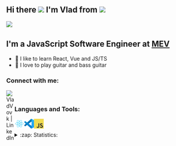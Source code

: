 <h2> Hi there <img src="https://emojis.slackmojis.com/emojis/images/1588315024/8823/hyperkitty.gif?1588315024" width="30" /> I'm Vlad from <img src="https://image.flaticon.com/icons/png/512/330/330540.png" width="28" /> </h2>

![](https://komarev.com/ghpvc/?username=wolfykey&color=brightgreen&style=flat)

## I'm a JavaScript Software Engineer at  [MEV][mev]

- 💪 I like to learn React, Vue and JS/TS
- 🎉 I love to play guitar and bass guitar

### Connect with me:

[<img align="left" alt="VladVovk | LinkedIn" width="22px" src="https://cdn.jsdelivr.net/npm/simple-icons@v3/icons/linkedin.svg" />][linkedin]

<br />

### Languages and Tools:

<img align="left" alt="React" width="26px" src="https://raw.githubusercontent.com/github/explore/80688e429a7d4ef2fca1e82350fe8e3517d3494d/topics/react/react.png" />
<img align="left" alt="Visual Studio Code" width="26px" src="https://raw.githubusercontent.com/github/explore/80688e429a7d4ef2fca1e82350fe8e3517d3494d/topics/visual-studio-code/visual-studio-code.png" />
<img align="left" alt="JavaScript" width="26px" src="https://raw.githubusercontent.com/github/explore/80688e429a7d4ef2fca1e82350fe8e3517d3494d/topics/javascript/javascript.png" />

<br />
<br />

<details>
  <summary>:zap: Statistics:</summary>

   <img align="left" alt="codeSTACKr's GitHub Stats" src="https://github-readme-stats.vercel.app/api/top-langs/?username=wolfykey&langs_count=8&layout=compact&theme=dracula" />
    <br />
    <br />
    <img align="left" alt="codeSTACKr's GitHub Stats" src="https://github-readme-stats.vercel.app/api?username=wolfykey&show_icons=true&theme=dracula" />
</details>

[linkedin]: https://www.linkedin.com/in/vladyslav-vovk-374431152/
[instagram]: https://www.instagram.com/dev.vovk/
[mev]: https://mev.com/
